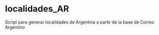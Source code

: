 # localidades_AR
Script para generar localidades de Argentina a partir de la base de Correo Argentino
